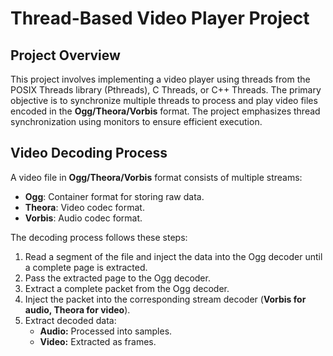# Thread-Based Video Player Project

## Project Overview
This project involves implementing a video player using threads from the POSIX Threads library (Pthreads), C Threads, or C++ Threads. The primary objective is to synchronize multiple threads to process and play video files encoded in the **Ogg/Theora/Vorbis** format. The project emphasizes thread synchronization using monitors to ensure efficient execution.

## Video Decoding Process
A video file in **Ogg/Theora/Vorbis** format consists of multiple streams:
- **Ogg**: Container format for storing raw data.
- **Theora**: Video codec format.
- **Vorbis**: Audio codec format.

The decoding process follows these steps:
1. Read a segment of the file and inject the data into the Ogg decoder until a complete page is extracted.
2. Pass the extracted page to the Ogg decoder.
3. Extract a complete packet from the Ogg decoder.
4. Inject the packet into the corresponding stream decoder (**Vorbis for audio, Theora for video**).
5. Extract decoded data:
   - **Audio:** Processed into samples.
   - **Video:** Extracted as frames.
